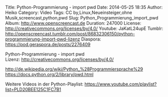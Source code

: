 Title: Python-Programmierung - import pwd
Date: 2014-05-25 18:35
Author: Heiko
Category: Video
Tags: CC by,Linux,Neueinsteiger,ohne Musik,screencast,python,pwd
Slug: Python_Programmierung_import_pwd
Album: http://www.openscreencast.de
Duration: 247000
License: http://creativecommons.org/licenses/by/4.0/
Youtube: JaKatL24upE
Tumblr: http://openscreencast.tumblr.com/post/86832306150/python-programmierung-import-pwd-lizenz
Diaspora: https://pod.geraspora.de/posts/2276409

Python-Programmierung - import pwd  
Lizenz: <http://creativecommons.org/licenses/by/4.0/>  
  
<http://de.wikipedia.org/wiki/Python_%28Programmiersprache%29>  
<https://docs.python.org/2/library/pwd.html>  
  
Weitere Videos in der Python-Playlist:
<https://www.youtube.com/playlist?list=PLD20BEE125C1FC7B1>  
  

